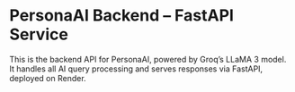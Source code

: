 # PersonaAI Backend – FastAPI Service

This is the backend API for PersonaAI, powered by Groq’s LLaMA 3 model. It handles all AI query processing and serves responses via FastAPI, deployed on Render.
